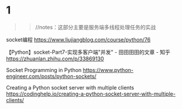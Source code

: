 
# 1
>> //notes：这部分主要是服务端多线程处理任务的实战

socket编程 https://www.liujiangblog.com/course/python/76

【Python】socket-Part7-实现多客户端"并发" - 田田田田的文章 - 知乎 https://zhuanlan.zhihu.com/p/33869130

Socket Programming in Python https://www.python-engineer.com/posts/python-sockets/

Creating a Python socket server with multiple clients https://codinghelp.io/creating-a-python-socket-server-with-multiple-clients/
